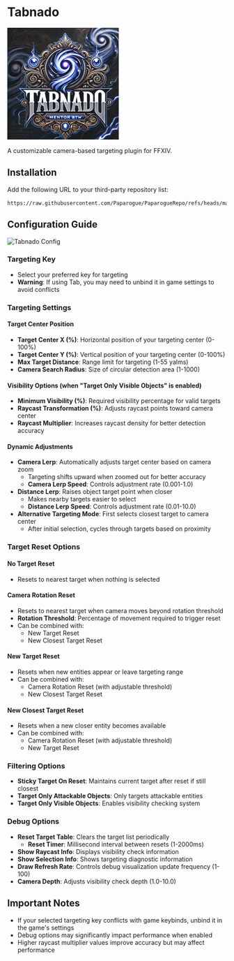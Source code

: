 # Tabnado
![Tabnado Icon](https://raw.githubusercontent.com/Paparogue/Tabnado/2579f4200a6ba0e60bd12eb6acd31be341e08490/tabnado.png)

A customizable camera-based targeting plugin for FFXIV.

## Installation
Add the following URL to your third-party repository list:
```
https://raw.githubusercontent.com/Paparogue/PaparogueRepo/refs/heads/main/repo.json
```

## Configuration Guide
![Tabnado Config](https://raw.github.com/Paparogue/Tabnado/master/tabnado_v1.4.7.png)

### Targeting Key
- Select your preferred key for targeting
- **Warning**: If using Tab, you may need to unbind it in game settings to avoid conflicts

### Targeting Settings

#### Target Center Position
- **Target Center X (%)**: Horizontal position of your targeting center (0-100%)
- **Target Center Y (%)**: Vertical position of your targeting center (0-100%)
- **Max Target Distance**: Range limit for targeting (1-55 yalms)
- **Camera Search Radius**: Size of circular detection area (1-1000)

#### Visibility Options (when "Target Only Visible Objects" is enabled)
- **Minimum Visibility (%)**: Required visibility percentage for valid targets
- **Raycast Transformation (%)**: Adjusts raycast points toward camera center
- **Raycast Multiplier**: Increases raycast density for better detection accuracy

#### Dynamic Adjustments
- **Camera Lerp**: Automatically adjusts target center based on camera zoom
  - Targeting shifts upward when zoomed out for better accuracy
  - **Camera Lerp Speed**: Controls adjustment rate (0.001-1.0)
- **Distance Lerp**: Raises object target point when closer
  - Makes nearby targets easier to select
  - **Distance Lerp Speed**: Controls adjustment rate (0.01-10.0)
- **Alternative Targeting Mode**: First selects closest target to camera center
  - After initial selection, cycles through targets based on proximity

### Target Reset Options

#### No Target Reset
- Resets to nearest target when nothing is selected

#### Camera Rotation Reset
- Resets to nearest target when camera moves beyond rotation threshold
- **Rotation Threshold**: Percentage of movement required to trigger reset
- Can be combined with:
  - New Target Reset
  - New Closest Target Reset

#### New Target Reset
- Resets when new entities appear or leave targeting range
- Can be combined with:
  - Camera Rotation Reset (with adjustable threshold)
  - New Closest Target Reset

#### New Closest Target Reset
- Resets when a new closer entity becomes available
- Can be combined with:
  - Camera Rotation Reset (with adjustable threshold)
  - New Target Reset

### Filtering Options
- **Sticky Target On Reset**: Maintains current target after reset if still closest
- **Target Only Attackable Objects**: Only targets attackable entities
- **Target Only Visible Objects**: Enables visibility checking system

### Debug Options
- **Reset Target Table**: Clears the target list periodically
  - **Reset Timer**: Millisecond interval between resets (1-2000ms)
- **Show Raycast Info**: Displays visibility check information
- **Show Selection Info**: Shows targeting diagnostic information
- **Draw Refresh Rate**: Controls debug visualization update frequency (1-100)
- **Camera Depth**: Adjusts visibility check depth (1.0-10.0)

## Important Notes
- If your selected targeting key conflicts with game keybinds, unbind it in the game's settings
- Debug options may significantly impact performance when enabled
- Higher raycast multiplier values improve accuracy but may affect performance
